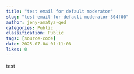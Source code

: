 ```yaml
---
title: "test email for default moderator"
slug: "test-email-for-default-moderator-304f00"
author: jeny-amatya-qed
categories: Public
classification: Public
tags: [source-code]
date: 2025-07-04 01:11:08 
likes: 0
---
```


test